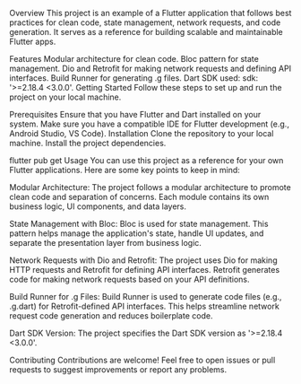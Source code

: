 Overview
This project is an example of a Flutter application that follows best practices for clean code, state management, network requests, and code generation. It serves as a reference for building scalable and maintainable Flutter apps.

Features
Modular architecture for clean code.
Bloc pattern for state management.
Dio and Retrofit for making network requests and defining API interfaces.
Build Runner for generating .g files.
Dart SDK used: sdk: '>=2.18.4 <3.0.0'.
Getting Started
Follow these steps to set up and run the project on your local machine.

Prerequisites
Ensure that you have Flutter and Dart installed on your system.
Make sure you have a compatible IDE for Flutter development (e.g., Android Studio, VS Code).
Installation
Clone the repository to your local machine.
Install the project dependencies.

flutter pub get
Usage
You can use this project as a reference for your own Flutter applications. Here are some key points to keep in mind:

Modular Architecture: The project follows a modular architecture to promote clean code and separation of concerns. Each module contains its own business logic, UI components, and data layers.

State Management with Bloc: Bloc is used for state management. This pattern helps manage the application's state, handle UI updates, and separate the presentation layer from business logic.

Network Requests with Dio and Retrofit: The project uses Dio for making HTTP requests and Retrofit for defining API interfaces. Retrofit generates code for making network requests based on your API definitions.

Build Runner for .g Files: Build Runner is used to generate code files (e.g., .g.dart) for Retrofit-defined API interfaces. This helps streamline network request code generation and reduces boilerplate code.

Dart SDK Version: The project specifies the Dart SDK version as '>=2.18.4 <3.0.0'.

Contributing
Contributions are welcome! Feel free to open issues or pull requests to suggest improvements or report any problems.